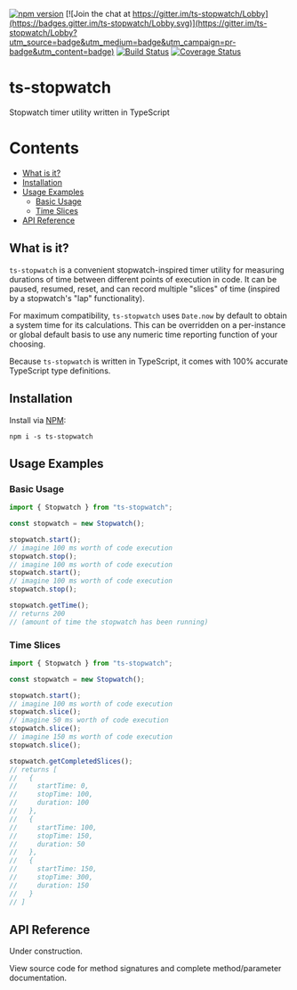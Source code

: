 [![npm version](https://img.shields.io/npm/v/ts-stopwatch.svg)](https://www.npmjs.com/package/ts-stopwatch)
[![Join the chat at https://gitter.im/ts-stopwatch/Lobby](https://badges.gitter.im/ts-stopwatch/Lobby.svg)](https://gitter.im/ts-stopwatch/Lobby?utm_source=badge&utm_medium=badge&utm_campaign=pr-badge&utm_content=badge)
[![Build Status](https://travis-ci.org/UselessPickles/ts-stopwatch.svg?branch=master)](https://travis-ci.org/UselessPickles/ts-stopwatch)
[![Coverage Status](https://coveralls.io/repos/github/UselessPickles/ts-stopwatch/badge.svg?branch=master)](https://coveralls.io/github/UselessPickles/ts-stopwatch?branch=master)

# ts-stopwatch

Stopwatch timer utility written in TypeScript

# Contents

<!-- TOC depthFrom:2 -->

-   [What is it?](#what-is-it)
-   [Installation](#installation)
-   [Usage Examples](#usage-examples)
    -   [Basic Usage](#basic-usage)
    -   [Time Slices](#time-slices)
-   [API Reference](#api-reference)

<!-- /TOC -->

## What is it?

`ts-stopwatch` is a convenient stopwatch-inspired timer utility for measuring durations of time between different points of execution in code. It can be paused, resumed, reset, and can record multiple "slices" of time (inspired by a stopwatch's "lap" functionality).

For maximum compatibility, `ts-stopwatch` uses `Date.now` by default to obtain a system time for its calculations. This can be overridden on a per-instance or global default basis to use any numeric time reporting function of your choosing.

Because `ts-stopwatch` is written in TypeScript, it comes with 100% accurate TypeScript type definitions.

## Installation

Install via [NPM](https://www.npmjs.com/package/ts-stopwatch):

```
npm i -s ts-stopwatch
```

## Usage Examples

### Basic Usage

```ts
import { Stopwatch } from "ts-stopwatch";

const stopwatch = new Stopwatch();

stopwatch.start();
// imagine 100 ms worth of code execution
stopwatch.stop();
// imagine 100 ms worth of code execution
stopwatch.start();
// imagine 100 ms worth of code execution
stopwatch.stop();

stopwatch.getTime();
// returns 200
// (amount of time the stopwatch has been running)
```

### Time Slices

```ts
import { Stopwatch } from "ts-stopwatch";

const stopwatch = new Stopwatch();

stopwatch.start();
// imagine 100 ms worth of code execution
stopwatch.slice();
// imagine 50 ms worth of code execution
stopwatch.slice();
// imagine 150 ms worth of code execution
stopwatch.slice();

stopwatch.getCompletedSlices();
// returns [
//   {
//     startTime: 0,
//     stopTime: 100,
//     duration: 100
//   },
//   {
//     startTime: 100,
//     stopTime: 150,
//     duration: 50
//   },
//   {
//     startTime: 150,
//     stopTime: 300,
//     duration: 150
//   }
// ]
```

## API Reference

Under construction.

View source code for method signatures and complete method/parameter documentation.
